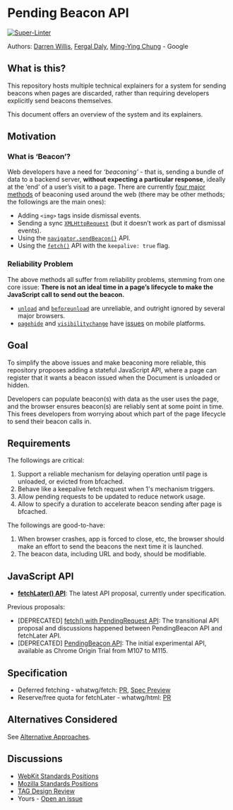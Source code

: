 # Pending Beacon API

[![Super-Linter](https://github.com/WICG/pending-beacon/actions/workflows/linter.yml/badge.svg)](https://github.com/WICG/pending-beacon/actions/workflows/linter.yml)

Authors: [Darren Willis](https://github.com/darrenw), [Fergal Daly](https://github.com/fergald), [Ming-Ying Chung](https://github.com/mingyc) - Google

## What is this?

This repository hosts multiple technical explainers for a system for sending beacons when pages are discarded, rather than requiring developers explicitly send beacons themselves.

This document offers an overview of the system and its explainers.

## Motivation

### What is ‘Beacon’?

Web developers have a need for *‘beaconing’* -
that is, sending a bundle of data to a backend server, **without expecting a particular response**,
ideally at the ‘end’ of a user’s visit to a page.
There are currently
[four major methods](https://calendar.perfplanet.com/2020/beaconing-in-practice/) of beaconing used around the web
(there may be other methods; the followings are the main ones):

* Adding `<img>` tags inside dismissal events.
* Sending a sync [`XMLHttpRequest`] (but it doesn’t work as part of dismissal events).
* Using the [`navigator.sendBeacon()`] API.
* Using the [`fetch()`] API with the `keepalive: true` flag.

### Reliability Problem

The above methods all suffer from reliability problems, stemming from one core issue:
**There is not an ideal time in a page’s lifecycle to make the JavaScript call to send out the beacon.**

* [`unload`](https://developer.mozilla.org/en-US/docs/Web/API/Window/unload_event)
    and [`beforeunload`](https://developer.mozilla.org/en-US/docs/Web/API/Window/beforeunload_event) are unreliable,
    and outright ignored by several major browsers.
* [`pagehide`](https://developer.mozilla.org/en-US/docs/Web/API/Window/pagehide_event)
    and [`visibilitychange`](https://developer.mozilla.org/en-US/docs/Web/API/Document/visibilitychange_event)
    have [issues](https://github.com/w3c/page-visibility/issues/59) on mobile platforms.

## Goal

To simplify the above issues and make beaconing more reliable,
this repository proposes adding a stateful JavaScript API, where a page can register that it wants a beacon issued when the Document is unloaded or hidden.

Developers can populate beacon(s) with data as the user uses the page,
and the browser ensures beacon(s) are reliably sent at some point in time.
This frees developers from worrying about which part of the page lifecycle to send their beacon calls in.

## Requirements

The followings are critical:

1. Support a reliable mechanism for delaying operation until page is unloaded, or evicted from bfcached.
2. Behave like a keepalive fetch request when 1's mechanism triggers.
3. Allow pending requests to be updated to reduce network usage.
4. Allow to specify a duration to accelerate beacon sending after page is bfcached.

The followings are good-to-have:

1. When browser crashes, app is forced to close, etc, the browser should make an effort to send the beacons the next time it is launched.
2. The beacon data, including URL and body, should be modifiable.

## JavaScript API

* [**fetchLater() API**](docs/fetch-later-api.md): The latest API proposal, currently under specification.

Previous proposals:

* [DEPRECATED] [fetch() with PendingRequest API](docs/fetch-with-pending-request-api.md): The transitional API proposal and discussions happened between PendingBeacon API and fetchLater API.
* [DEPRECATED] [PendingBeacon API](docs/pending-beacon-api.md): The initial experimental API, available as Chrome Origin Trial from M107 to M115.

## Specification

* Deferred fetching - whatwg/fetch: [PR](https://github.com/whatwg/fetch/pull/1647), [Spec Preview](https://whatpr.org/fetch/1647.html#dom-global-fetch-later)
* Reserve/free quota for fetchLater - whatwg/html: [PR](https://github.com/whatwg/html/pull/10903)

## Alternatives Considered

See [Alternative Approaches](docs/alternative-approaches.md).

## Discussions

* [WebKit Standards Positions](https://github.com/WebKit/standards-positions/issues/85)
* [Mozilla Standards Positions](https://github.com/mozilla/standards-positions/issues/703)
* [TAG Design Review](https://github.com/w3ctag/design-reviews/issues/887)
* Yours - [Open an issue](https://github.com/WICG/pending-beacon/issues/new)

[`XMLHttpRequest`]: https://developer.mozilla.org/en-US/docs/Web/API/XMLHttpRequest
[`navigator.sendBeacon()`]: https://developer.mozilla.org/en-US/docs/Web/API/Navigator/sendBeacon
[`fetch()`]: https://developer.mozilla.org/en-US/docs/Web/API/fetch
